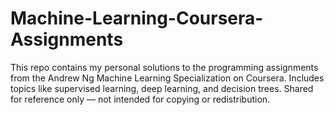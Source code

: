# Machine-Learning-Coursera-Assignments
This repo contains my personal solutions to the programming assignments from the Andrew Ng Machine Learning Specialization on Coursera. Includes topics like supervised learning, deep learning, and decision trees. Shared for reference only — not intended for copying or redistribution.

